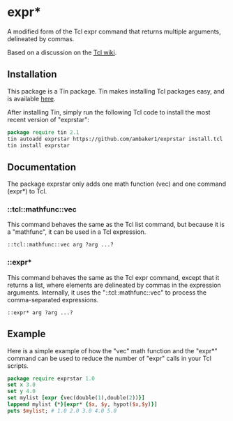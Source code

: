 # expr\*
A modified form of the Tcl expr command that returns multiple arguments, delineated by commas.

Based on a discussion on the [Tcl wiki](https://wiki.tcl-lang.org/page/expr%2A).

## Installation
This package is a Tin package. Tin makes installing Tcl packages easy, and is available [here](https://github.com/ambaker1/Tin).

After installing Tin, simply run the following Tcl code to install the most recent version of "exprstar":

```tcl
package require tin 2.1
tin autoadd exprstar https://github.com/ambaker1/exprstar install.tcl
tin install exprstar
```

## Documentation
The package exprstar only adds one math function (vec) and one command (expr\*) to Tcl.

### \:\:tcl\:\:mathfunc\:\:vec
This command behaves the same as the Tcl list command, but because it is a "mathfunc", it can be used in a Tcl expression.
```
::tcl::mathfunc::vec arg ?arg ...?
```

### \:\:expr\*
This command behaves the same as the Tcl expr command, except that it returns a list, where elements are delineated by commas in the expression arguments. Internally, it uses the "\:\:tcl\:\:mathfunc\:\:vec" to process the comma-separated expressions.
```
::expr* arg ?arg ...?
```

## Example
Here is a simple example of how the "vec" math function and the "expr\*" command can be used to reduce the number of "expr" calls in your Tcl scripts.
```tcl
package require exprstar 1.0
set x 3.0
set y 4.0
set mylist [expr {vec(double(1),double(2))}]
lappend mylist {*}[expr* {$x, $y, hypot($x,$y)}]
puts $mylist; # 1.0 2.0 3.0 4.0 5.0
```

